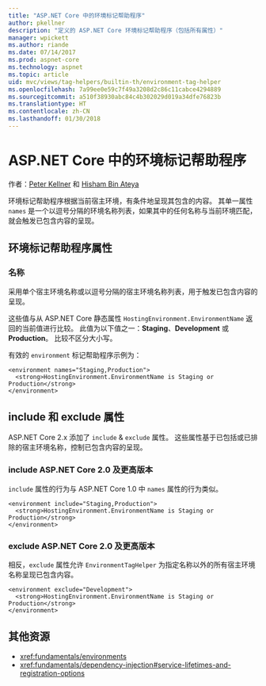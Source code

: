 ```yaml
---
title: "ASP.NET Core 中的环境标记帮助程序"
author: pkellner
description: "定义的 ASP.NET Core 环境标记帮助程序（包括所有属性）"
manager: wpickett
ms.author: riande
ms.date: 07/14/2017
ms.prod: aspnet-core
ms.technology: aspnet
ms.topic: article
uid: mvc/views/tag-helpers/builtin-th/environment-tag-helper
ms.openlocfilehash: 7a99ee0e59c7f49a3208d2c86c11cabce4294889
ms.sourcegitcommit: a510f38930abc84c4b302029d019a34dfe76823b
ms.translationtype: HT
ms.contentlocale: zh-CN
ms.lasthandoff: 01/30/2018
---
```

# <a name="environment-tag-helper-in-aspnet-core"></a>ASP.NET Core 中的环境标记帮助程序

作者：[Peter Kellner](http://peterkellner.net) 和 [Hisham Bin Ateya](https://twitter.com/hishambinateya)

环境标记帮助程序根据当前宿主环境，有条件地呈现其包含的内容。 其单一属性 `names` 是一个以逗号分隔的环境名称列表，如果其中的任何名称与当前环境匹配，就会触发已包含内容的呈现。

## <a name="environment-tag-helper-attributes"></a>环境标记帮助程序属性

### <a name="names"></a>名称

采用单个宿主环境名称或以逗号分隔的宿主环境名称列表，用于触发已包含内容的呈现。

这些值与从 ASP.NET Core 静态属性 `HostingEnvironment.EnvironmentName` 返回的当前值进行比较。  此值为以下值之一：**Staging**、**Development** 或 **Production**。 比较不区分大小写。

有效的 `environment` 标记帮助程序示例为：

```cshtml
<environment names="Staging,Production">
  <strong>HostingEnvironment.EnvironmentName is Staging or Production</strong>
</environment>
```

## <a name="include-and-exclude-attributes"></a>include 和 exclude 属性

ASP.NET Core 2.x 添加了 `include` & `exclude` 属性。 这些属性基于已包括或已排除的宿主环境名称，控制已包含内容的呈现。

### <a name="include-aspnet-core-20-and-later"></a>include ASP.NET Core 2.0 及更高版本

`include` 属性的行为与 ASP.NET Core 1.0 中 `names` 属性的行为类似。

```cshtml
<environment include="Staging,Production">
  <strong>HostingEnvironment.EnvironmentName is Staging or Production</strong>
</environment>
```

### <a name="exclude-aspnet-core-20-and-later"></a>exclude ASP.NET Core 2.0 及更高版本

相反，`exclude` 属性允许 `EnvironmentTagHelper` 为指定名称以外的所有宿主环境名称呈现已包含内容。

```cshtml
<environment exclude="Development">
  <strong>HostingEnvironment.EnvironmentName is Staging or Production</strong>
</environment>
```

## <a name="additional-resources"></a>其他资源

* <xref:fundamentals/environments>
* <xref:fundamentals/dependency-injection#service-lifetimes-and-registration-options>
